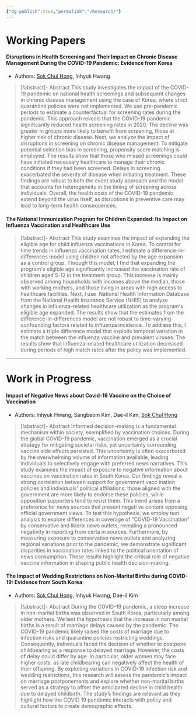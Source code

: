 ```yaml
---
{"dg-publish":true,"permalink":"/Research/"}
---
```


# Working Papers

#### Disruptions in Health Screening and Their Impact on Chronic Disease Management During the COVID-19 Pandemic: Evidence from Korea

- Authors: [Sok Chul Hong](https://sites.google.com/site/sokchulhong/), Inhyuk Hwang

> [!abstract]- Abstract
> This study investigates the impact of the COVID-19 pandemic on national health screenings and subsequent changes in chronic disease management using the case of Korea, where strict quarantine policies were not implemented. We use pre-pandemic periods to estimate a counterfactual for screening rates during the pandemic. This approach reveals that the COVID-19 pandemic significantly reduced health screening rates in 2020. The decline was greater in groups more likely to benefit from screening, those at higher risk of chronic disease. Next, we analyze the impact of disruptions in screening on chronic disease management. To mitigate potential selection bias in screening, propensity score matching is employed. The results show that those who missed screenings could have initiated necessary healthcare to manage their chronic conditions if they had been screened. Delays in screening exacerbated the severity of disease when initiating treatment. These findings are robust to both the event study approach and the model that accounts for heterogeneity in the timing of screening across individuals. Overall, the health costs of the COVID-19 pandemic extend beyond the virus itself, as disruptions in preventive care may lead to long-term health consequences.

#### The National Immunization Program for Children Expanded: Its Impact on Influenza Vaccination and Healthcare Use

> [!abstract]- Abstract
> This study examines the impact of expanding the eligible age for child influenza vaccinations in Korea. To control for time trends in influenza vaccination rates, I estimate a difference-in-differences model using children not affected by the age expansion as a control group. Through this model, I find that expanding the program's eligible age significantly increased the vaccination rate of children aged 5-12 in the treatment group. This increase is mainly observed among households with incomes above the median, those with working mothers, and those living in areas with high access to healthcare facilities. Next, I use  National Health Information Database from the National Health Insurance Service (NHIS) to analyze changes in influenza-related healthcare utilization as the program's eligible age expanded. The results show that the estimates from the difference-in-differences model are not robust to time-varying confounding factors related to influenza incidence. To address this, I estimate a triple difference model that exploits temporal variation in the match between the influenza vaccine and prevalent viruses. The results show that influenza-related healthcare utilization decreased during periods of high match rates after the policy was implemented.

---

# Work in Progress

#### Impact of Negative News about Covid-19 Vaccine on the Choice of Vaccination

- Authors: Inhyuk Hwang, Sangbeom Kim, Dae-il Kim, [Sok Chul Hong](https://sites.google.com/site/sokchulhong/)

> [!abstract]- Abstract
> Informed decision-making is a fundamental mechanism within society, exemplified by vaccination choices. During the global COVID-19 pandemic, vaccination emerged as a crucial strategy for mitigating societal risks, yet uncertainty surrounding vaccine side effects persisted. This uncertainty is often exacerbated by the overwhelming volume of information available, leading individuals to selectively engage with preferred news narratives. This study examines the impact of exposure to negative information about vaccines on vaccination rates in South Korea. Our findings reveal a strong correlation between support for government vacc ination policies and individuals' political affiliations: those aligned with the government are more likely to endorse these policies, while opposition supporters tend to resist them. This trend arises from a preference for news sources that present negati ve content opposing official government views. To test this hypothesis, we employ text analysis to explore differences in coverage of "COVID-19 Vaccination" by conservative and liberal news outlets, revealing a pronounced negativity in reporting from certa in sources. Furthermore, by measuring exposure to conservative news outlets and analyzing regional variations prior to the pandemic, we demonstrate significant disparities in vaccination rates linked to the political orientation of news consumption. These results highlight the critical role of negative vaccine information in shaping public health decision-making.

#### The Impact of Wedding Restrictions on Non-Marital Births during COVID-19: Evidence from South Korea

- Authors: [Sok Chul Hong](https://sites.google.com/site/sokchulhong/), Inhyuk Hwang, Dae-il Kim

> [!abstract]- Abstract
> During the COVID-19 pandemic, a steep increase in non-marital births was observed in South Korea, particularly among older mothers. We test the hypothesis that the increase in non marital births is a result of marriage delays caused by the pandemic. The COVID-19 pandemic likely raised the costs of marriage due to infection risks and quarantine policies restricting weddings. Consequently, individuals faced the decision of whether to postpone childbearing as a response to delayed marriage. However, the costs of delay could differ by age. In particular, older women may face higher costs, as late childbearing can negatively affect the health of their offspring. By exploiting variations in COVID-19 infection risk and wedding restrictions, this research will assess the pandemic’s impact on marriage postponements and explore whether non-marital births served as a strategy to offset the anticipated decline in child health due to delayed childbirth. The study’s findings are relevant as they highlight how the COVID 19 pandemic interacts with policy and cultural factors to create demographic effects.
